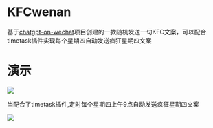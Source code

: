 # KFCwenan
基于[chatgpt-on-wechat](https://github.com/zhayujie/chatgpt-on-wechat)项目创建的一款随机发送一句KFC文案，可以配合timetask插件实现每个星期四自动发送疯狂星期四文案
# 演示
![](https://github.com/He0607/KFCwenan/blob/main/%E6%AD%A3%E5%B8%B8%E7%89%88.png)

当配合了timetask插件,定时每个星期四上午9点自动发送疯狂星期四文案

![](https://github.com/He0607/KFCwenan/blob/main/%E8%BF%9B%E9%98%B6%E7%89%88.png)
